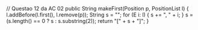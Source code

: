 
// Questao 12 da AC 02
public String makeFirst(Position<E> p, PositionList<E> l) {
		l.addBefore(l.first(), l.remove(p));
		String s = "";
		for (E i: l) { s += ", " + i; }
		s = (s.length() == 0 ? s : s.substring(2));
		return "[" + s + "]";
	}
